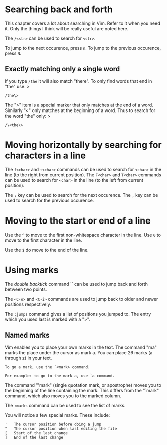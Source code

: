 # Searching back and forth

This chapter covers a lot about searching in Vim. Refer to it when you need it.
Only the things I think will be really useful are noted here.

The `/<str>` can be used to search for `<str>`.

To jump to the next occurence, press `n`.
To jump to the previous occurence, press `N`.

## Exactly matching only a single word

If you type `/the` it will also match "there".  To only find words that end
in "the" use: >

	/the\>

The "\>" item is a special marker that only matches at the end of a word.
Similarly "\<" only matches at the beginning of a word.  Thus to search for
the word "the" only: >

	/\<the\>

# Moving horizontally by searching for characters in a line

The `f<char>` and `t<char>` commands can be used to search for `<char>` in the line (to the right from current position).
The `F<char>` and `T<char>` commands can be used to search for `<char>` in the line (to the left from current position).

The `;` key can be used to search for the next occurence.
The `,` key can be used to search for the previous occurence.


# Moving to the start or end of a line

Use the `^` to move to the first non-whitespace character in the line.
Use `0` to move to the first character in the line.

Use the `$` do move to the end of the line.

# Using marks

The *double backtick* command `` can be used to jump back and forth between two points.

The `<C-o>` and `<C-i>` commands are used to jump back to older and newer positions respectively.

The `:jumps` command gives a list of positions you jumped to.  The entry which
you used last is marked with a ">".

## Named marks

Vim enables you to place your own marks in the text.  The command "ma" marks
the place under the cursor as mark a.  You can place 26 marks (a through z) in
your text.

```vimdoc
To go a mark, use the `<mark> command.

For example: to go to the mark a, use `a command.
```

The command "'mark" (single quotation mark, or apostrophe) moves you to the
beginning of the line containing the mark.  This differs from the "`mark"
command, which also moves you to the marked column.

The `:marks` command can be used to see the list of marks.

You will notice a few special marks.  These include:

```vim
'	The cursor position before doing a jump
"	The cursor position when last editing the file
[	Start of the last change
]	End of the last change
```


